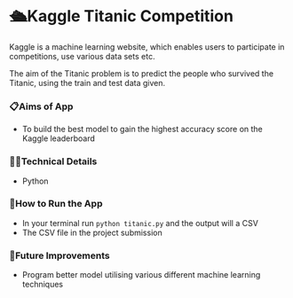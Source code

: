 # 🛳️Kaggle Titanic Competition
Kaggle is a machine learning website, which enables users to participate in competitions, use various data sets etc. 

The aim of the Titanic problem is to predict the people who survived the Titanic, using the train and test data given.

### 📋Aims of App
* To build the best model to gain the highest accuracy score on the Kaggle leaderboard 

### 👩‍💻Technical Details
* Python

### 🔧How to Run the App
* In your terminal run `python titanic.py` and the output will a CSV
* The CSV file in the project submission 

### 💭Future Improvements
* Program better model utilising various different machine learning techniques  
